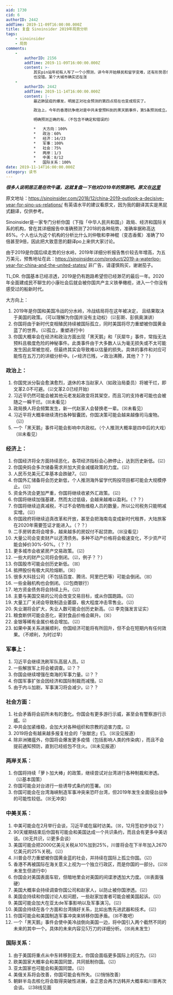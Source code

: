 ```yaml
---
aid: 1730
cid: 6
authorID: 2442
addTime: 2019-11-09T16:00:00.000Z
title: 复盘 Sinoinsider 2019年局势分析
tags:
    - sinoinsider
    - 局势
comments:
    -
        authorID: 2156
        addTime: 2019-11-09T16:00:00.000Z
        content: >-
            其实pin站年初有人写了一个小预测，讲今年开始移民和留学变难，还有形势恶化的会很快，也没看错 去年高善文说房价要涨
            也没错。某个大城市确实还在涨
    -
        authorID: 2442
        addTime: 2019-11-14T16:00:00.000Z
        content: |-
            最近肺鼠疫的爆发，明居正对社会预测的第四点现在也变成现实了。

            政治上，今年的香港抗争绝对是中共未曾预料到的黑天鹅事件，第5条预测成立。

            明确预测正确的有，（不包含不确定和错误的）

            *   大方向：100%
            *   政治：60%
            *   经济：14/23
            *   军事：100%
            *   社会：75%
            *   两岸：1/3
            *   中美：8/12
            *   国际关系：100%
date: 2019-11-14T16:00:00.000Z
category: 读书
---
```


**_很多人说明居正是在吹牛逼，这就复盘一下他对2019年的预测吧。原文在[这里](https://web.archive.org/web/20191110031550/https://pincong.rocks/article/271)_**

原文地址：https://sinoinsider.com/2018/12/china-2019-outlook-a-decisive-year-for-sino-us-relations/ 有英语水平的建议看原文，因为我的翻译其实是黑屁式翻译，仅供参考。

Sinoinsider是一家专门分析你国（下指「中华人民共和国」）政局、经济和国际关系的机构，曾在其详细报告中准确预测了2018的各种局势，准确率据称高达85%。个人也认为这个机构的分析比什么刘仲敬和李神棍（变态香蕉）准确了10倍甚至9倍，因此把大致意思的翻译po上来供大家讨论。

由于2019是你国后续走势的分水岭，2019年详细分析报告售价较去年增高，为五万美元，预售地址在此：https://sinoinsider.com/product/2019-a-waterloo-year-for-china-and-the-united-states/ 非广告，请谨慎购买，谢谢茄子。

TL;DR. 你国基本已经凉透，2019是仍有跑路希望但已经渺茫的最后一年。2020年全面建成民不聊生的小康社会后就会被你国共产主义铁拳橄榄，进入一个你没有感受过的船新时代。

大方向上：

1.  2019年是你国和美国冷战的分水岭，冷战结局将在这年被决定， 且结果取决于美国的政策。（可以理解为你国并没有主动权）（☑彭斯、彭佩奥演讲）
2.  你国将由于新时代变相殖民持续被国际孤立，同时美国将尽力重塑被你国黄金蓝了的世界。（☑孤立，重塑进行中）
3.  你国大概率会在经济和政治方面出现「黑天鹅」和「灰犀牛」事件，常指无法预料且极度危险的神秘事件。此类事件由于大多数人认为毫无损失或不太可能发生因此常被忽视，但最终其实会导致难以估量的损失。具体的事件和对应可能性在五万刀的详细分析中。(✓经济已残，✓政治沸腾，其他？？？)

### [](#%E6%94%BF%E6%B2%BB%E4%B8%8A)政治上：

1.  你国党派分裂会愈演愈烈，退休的本当赵家人（如政治局委员）将被干烂，即文革2.0不可避。（☑文革2.0已经开始）
2.  习近平仍然可能会被其他元老发起政变将其架空，而且习的支持者可能也会被随之一瞬干烂。（☒未看见）
3.  政局换人将会频繁发生，新一代赵家人会替换老一辈。（☒未看见）
4.  习近平将大概率继续清扫各种智囊团，你国决策可能会越来越像司马废物。（☑）
5.  一个「黑天鹅」事件可能会影响中共政权。（个人推测大概率是四中后的大戏）（☒未看见）

### [](#%E7%BB%8F%E6%B5%8E%E4%B8%8A)经济上：

1.  你国经济将全方面持续恶化，各项经济指标会心肺停止，达到历史新低。（☑）
2.  你国央妈会多次储备需求并加大资金减缓政策的力度。（☑）
3.  人民币兑美元汇率基本会跌破7。（☑）
4.  你国外汇储备将会历史新低，个人推测海外留学代购投项目都可能会大规模停止。（☑）
5.  资金外流会更加严重，你国将继续收紧外汇政策。（☑）
6.  你国将继续加强基建，然而太过低级，会越来越难以盈利。（？？）
7.  你国将继续迫真减税，不过不会牺牲维稳人员的数量，所以公司税务只能明减实增。（☑）
8.  你国政府将继续迫真改革和开放，甚至会把海南岛变成新时代租界，大陆旅客在2020年需要签证才能进入。（？？）
9.  二手房转卖将会增多，越来越多的房奴付不起贷款。（☒没看见）
10.  大量公司会变卖财产以还清债务。多种不动产价格将会极速变化，不少资产可能会掉价30%-50%。（？？）
11.  更多城市会收紧房产交易政策。（☑）
12.  一些大的财产公司将会倒闭。（☑，例子？？）
13.  你国股市可能会创历史新低。（☒）
14.  抵押股份有极大风险熔断。（☒）
15.  很多大科技公司（不包括百度、腾讯、阿里巴巴等）可能会倒闭。（☒）
16.  一些金融机构也会倒闭。（☑包商银行）
17.  地方资金债务将会持续上升。（☑）
18.  主要与美国交易的公司会改变交易目标，或从你国跑路。（☑）
19.  大量工厂关闭会导致制造业萎靡，极大程度冲击零售业。（☑）
20.  失业潮将会扩大，失业人数可能会创历史新高。（☑ 李克强发言证实）
21.  粮食断供可能会恶化，密封食品价格会飙升。（☒）
22.  金银等稀有金属价格会增加。（☑）
23.  如果中美关系进展顺利，你国经济可能将有所回升，但不会在短期内有任何效果。（不顺利，为时过早）

### [](#%E5%86%9B%E4%BA%8B%E4%B8%8A)军事上：

1.  习近平会继续洗刷军队高层人员。☑
2.  一些解放军上将会被调查。☑？？
3.  你国会继续增强在南海的军事力量。☑？？
4.  你国军事扩张会因经济和国际制裁而减慢。☑
5.  由于内斗加剧，军事演习将会减少。☑？？

### [](#%E7%A4%BE%E4%BC%9A%E6%96%B9%E9%9D%A2)社会方面：

1.  社会矛盾将会前所未有的激化。你国会有更多游行示威，甚至会有警察游行示威。☑
2.  中共会加紧维稳，会加大对各种组织和宗教的迫害力度。☑
3.  2019将会有越来越多报复社会的「张献忠」们。（☒没见报道）
4.  除非洲猪瘟外，你国将会爆发更多疫情（包括影响人类的传染病），而且不会提前通知预防，直到已经纸包不住火。（☒未见报道）

### [](#%E4%B8%A4%E5%B2%B8%E5%85%B3%E7%B3%BB)两岸关系：

1.  你国将持续「萝卜加大棒」的政策，继续尝试对台湾进行各种制裁和渗透。（☑基本国策）
2.  你国可能会对台进行一些诱导式条约的签署。（☒）
3.  你国可能会在台湾海峡制造军事冲突来恐吓台湾，但2019年发生全面侵台战争的可能性较低。（☒无冲突）

### [](#%E4%B8%AD%E7%BE%8E%E5%85%B3%E7%B3%BB)中美关系：

1.  中美可能会在2月举行会谈，习近平或在届时访美。（☒，12月签初步协议？）
2.  90天缓期结束后你国有可能会和美国达成一个共识条约，而且会有更多中美访谈。（☒无共识，☑更多会谈）
3.  美国可能会把2000亿美元关税从10%加到25%，川普将会在下半年加入2670亿美元的25%关税。（☑）
4.  川普会尽力重塑被你国黄金蓝的社会，并持续在国际上孤立你国。（☑）
5.  香港不再被国际在海关意义上视为一个独立行政区，而是你国的一部分。（☑☒未发生但进行中）
6.  你国会对美国表面车软，但暗地里会对美国的间谍渗透加大力度。（☒表面强硬）
7.  美国大概率会持续调查你国公司和赵家人，以防止被你国渗透。（☑）
8.  美国会持续和你国讨论人权问题，一些赵家加害者可能会被美国起诉。（☑）
9.  美国可能会加大在亚太de军事影响以及军事演习。（☑）
10.  美国会持续在各个方面和台湾搞好关系，比如出售先进武器和技术。（☑）
11.  你国可能会和美国制造军事冲突来转移你国矛盾。（☒不敢吧）
12.  一个「黑天鹅」事件会使中美冷战倒向美国一边，将中国引入两个截然不同的未来的其中一个。具体的未来内容见5万刀的详细分析。（☒尚未发生）

### [](#%E5%9B%BD%E9%99%85%E5%85%B3%E7%B3%BB)国际关系：

1.  由于美国将重点从中东转移到亚太，你国会面临更多国际上的压力。（☑）
2.  欧美国家大概率会和美国同盟，共同抵制你国。（☑）
3.  亚太国家也可能会和美国同盟。（☑）
4.  美俄关系将会改善，你国可能会有所失。（☑悄悄改善）
5.  朝鲜半岛去核化将会取得突破性进展，金正恩会再次访韩并大概率和川普再次会谈。 ☑38线见面
